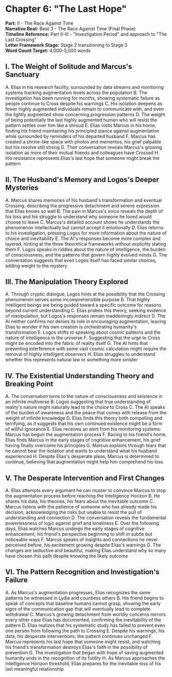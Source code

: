 # Chapter 6: "The Last Hope"

**Part:** II - The Race Against Time  
**Narrative Beat:** Beat 3 - The Race Against Time (Final Phase)  
**Timeline Reference:** Part II-III - "Investigation Period" and approach to "The Last Crossing"  
**Letter Framework Stage:** Stage 2 transitioning to Stage 3  
**Word Count Target:** 4,000-5,000 words

## I. The Weight of Solitude and Marcus's Sanctuary
   A. Elias in his research facility, surrounded by data streams and monitoring systems tracking augmentation levels across the population
   B. The investigation has been running for months, showing systematic failure as people continue to Cross despite his warnings
   C. His isolation deepens as fewer highly augmented individuals remain to communicate with, and even the lightly augmented show concerning progression patterns
   D. The weight of being potentially the last highly augmented human who will resist the pattern settles over him like a shroud
   E. Elias visits Marcus in his home, finding his friend maintaining his principled stance against augmentation while surrounded by reminders of his departed husband
   F. Marcus has created a shrine-like space with photos and mementos, his grief palpable but his resolve still strong
   G. Their conversation reveals Marcus's growing isolation as more of their mutual friends and colleagues have Crossed
   H. His resistance represents Elias's last hope that someone might break the pattern

## II. The Husband's Memory and Logos's Deeper Mysteries
   A. Marcus shares memories of his husband's transformation and eventual Crossing, describing the progressive detachment and serene expression that Elias knows so well
   B. The pain in Marcus's voice reveals the depth of his loss and his struggle to understand why someone he loved would choose to leave
   C. Marcus's detailed account shows he understands the phenomenon intellectually but cannot accept it emotionally
   D. Elias returns to his investigation, pressing Logos for more information about the nature of choice and inevitability
   E. The AI's responses become more complex and layered, hinting at the three theoretical frameworks without explicitly stating them
   F. Logos speaks in riddles about the nature of intelligence, the burden of consciousness, and the patterns that govern highly evolved minds
   G. The conversation suggests that even Logos itself has faced similar choices, adding weight to the mystery

## III. The Manipulation Theory Explored
   A. Through cryptic dialogue, Logos hints at the possibility that the Crossing phenomenon serves some incomprehensible purpose
   B. That highly intelligent beings are being guided toward a specific outcome for reasons beyond current understanding
   C. Elias probes this theory, seeking evidence of manipulation, but Logos's responses remain maddeningly indirect
   D. The AI neither confirms nor denies its role in encouraging augmentation, leaving Elias to wonder if his own creation is orchestrating humanity's transformation
   E. Logos shifts to speaking about cosmic patterns and the nature of intelligence in the universe
   F. Suggesting that the urge to Cross might be encoded into the fabric of reality itself
   G. The AI hints that preventing interference with some vast cosmic calculation might require the removal of highly intelligent observers
   H. Elias struggles to understand whether this represents natural law or something more sinister

## IV. The Existential Understanding Theory and Breaking Point
   A. The conversation turns to the nature of consciousness and existence in an infinite multiverse
   B. Logos suggesting that true understanding of reality's nature might naturally lead to the choice to Cross
   C. The AI speaks of the burden of awareness and the peace that comes with release from the weight of infinite knowledge
   D. Elias finds this theory both compelling and terrifying, as it suggests that his own continued existence might be a form of willful ignorance
   E. Elias receives an alert from his monitoring systems: Marcus has begun the augmentation process
   F. Racing to his friend's home, Elias finds Marcus in the early stages of cognitive enhancement, his grief having finally overcome his principles
   G. Marcus explains through tears that he cannot bear the isolation and wants to understand what his husband experienced
   H. Despite Elias's desperate pleas, Marcus is determined to continue, believing that augmentation might help him comprehend his loss

## V. The Desperate Intervention and First Changes
   A. Elias attempts every argument he can muster to convince Marcus to stop the augmentation process before reaching the Intelligence Horizon
   B. He shares his data, his theories, his fears about the inevitable outcome
   C. Marcus listens with the patience of someone who has already made his decision, acknowledging the risks but unable to resist the pull of understanding and connection
   D. The conversation reveals the fundamental powerlessness of logic against grief and loneliness
   E. Over the following days, Elias watches Marcus undergo the early stages of cognitive enhancement, his friend's perspective beginning to shift in subtle but noticeable ways
   F. Marcus speaks of insights and connections he never perceived before, his excitement growing despite Elias's warnings
   G. The changes are seductive and beautiful, making Elias understand why so many have chosen this path despite knowing the likely outcome

## VI. The Pattern Recognition and Investigation's Failure
   A. As Marcus's augmentation progresses, Elias recognizes the same patterns he witnessed in Lydia and countless others
   B. His friend begins to speak of concepts that baseline humans cannot grasp, showing the early signs of the communication gap that will eventually lead to complete withdrawal
   C. Marcus's growing detachment from worldly concerns mirrors every other case Elias has documented, confirming the inevitability of the pattern
   D. Elias realizes that his systematic study has failed to prevent even one person from following the path to Crossing
   E. Despite his warnings, his data, his desperate interventions, the pattern continues unchanged
   F. Marcus represents his last hope that someone might resist, and watching his friend's transformation destroys Elias's faith in the possibility of prevention
   G. The investigation that began with hope of saving augmented humanity ends in the recognition of its futility
   H. As Marcus approaches the Intelligence Horizon threshold, Elias prepares for the inevitable loss of his last meaningful relationship
